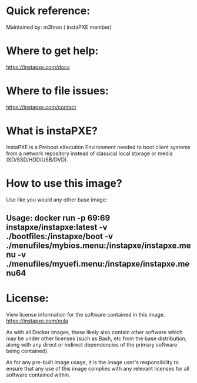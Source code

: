 # Quick reference:

Maintained by: m3hran ( instaPXE member)

# Where to get help: 
https://instapxe.com/docs

# Where to file issues: 
https://instapxe.com/contact

# What is instaPXE? 
InstaPXE is a Preboot eXecution Environment needed to boot client systems from a network repository instead of classical local storage or media (SD/SSD/HDD/USB/DVD).

# How to use this image? 
Use like you would any other base image:

## Usage: docker run -p 69:69 instapxe/instapxe:latest -v ./bootfiles:/instapxe/boot -v ./menufiles/mybios.menu:/instapxe/instapxe.menu -v ./menufiles/myuefi.menu:/instapxe/instapxe.menu64

# License: 
View license information for the software contained in this image. https://instapxe.com/eula

As with all Docker images, these likely also contain other software which may be under other licenses (such as Bash, etc from the base distribution, along with any direct or indirect dependencies of the primary software being contained).

As for any pre-built image usage, it is the image user's responsibility to ensure that any use of this image complies with any relevant licenses for all software contained within.
